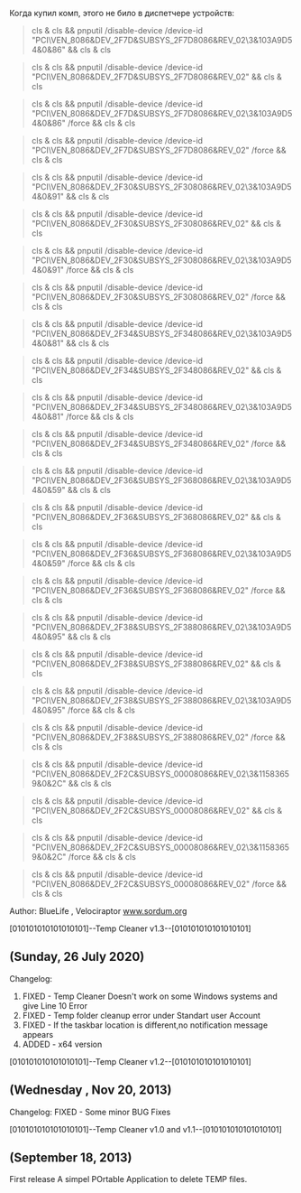 Когда купил комп, этого не било в диспетчере устройств:

> cls & cls && pnputil /disable-device /device-id "PCI\VEN_8086&DEV_2F7D&SUBSYS_2F7D8086&REV_02\3&103A9D54&0&86" && cls & cls

> cls & cls && pnputil /disable-device /device-id "PCI\VEN_8086&DEV_2F7D&SUBSYS_2F7D8086&REV_02" && cls & cls

> cls & cls && pnputil /disable-device /device-id "PCI\VEN_8086&DEV_2F7D&SUBSYS_2F7D8086&REV_02\3&103A9D54&0&86" /force && cls & cls

> cls & cls && pnputil /disable-device /device-id "PCI\VEN_8086&DEV_2F7D&SUBSYS_2F7D8086&REV_02" /force && cls & cls



> cls & cls && pnputil /disable-device /device-id "PCI\VEN_8086&DEV_2F30&SUBSYS_2F308086&REV_02\3&103A9D54&0&91" && cls & cls

> cls & cls && pnputil /disable-device /device-id "PCI\VEN_8086&DEV_2F30&SUBSYS_2F308086&REV_02" && cls & cls

> cls & cls && pnputil /disable-device /device-id "PCI\VEN_8086&DEV_2F30&SUBSYS_2F308086&REV_02\3&103A9D54&0&91" /force && cls & cls

> cls & cls && pnputil /disable-device /device-id "PCI\VEN_8086&DEV_2F30&SUBSYS_2F308086&REV_02" /force && cls & cls



> cls & cls && pnputil /disable-device /device-id "PCI\VEN_8086&DEV_2F34&SUBSYS_2F348086&REV_02\3&103A9D54&0&81" && cls & cls

> cls & cls && pnputil /disable-device /device-id "PCI\VEN_8086&DEV_2F34&SUBSYS_2F348086&REV_02" && cls & cls

> cls & cls && pnputil /disable-device /device-id "PCI\VEN_8086&DEV_2F34&SUBSYS_2F348086&REV_02\3&103A9D54&0&81" /force && cls & cls

> cls & cls && pnputil /disable-device /device-id "PCI\VEN_8086&DEV_2F34&SUBSYS_2F348086&REV_02" /force && cls & cls



> cls & cls && pnputil /disable-device /device-id "PCI\VEN_8086&DEV_2F36&SUBSYS_2F368086&REV_02\3&103A9D54&0&59" && cls & cls

> cls & cls && pnputil /disable-device /device-id "PCI\VEN_8086&DEV_2F36&SUBSYS_2F368086&REV_02" && cls & cls

> cls & cls && pnputil /disable-device /device-id "PCI\VEN_8086&DEV_2F36&SUBSYS_2F368086&REV_02\3&103A9D54&0&59" /force && cls & cls

> cls & cls && pnputil /disable-device /device-id "PCI\VEN_8086&DEV_2F36&SUBSYS_2F368086&REV_02" /force && cls & cls



> cls & cls && pnputil /disable-device /device-id "PCI\VEN_8086&DEV_2F38&SUBSYS_2F388086&REV_02\3&103A9D54&0&95" && cls & cls

> cls & cls && pnputil /disable-device /device-id "PCI\VEN_8086&DEV_2F38&SUBSYS_2F388086&REV_02" && cls & cls

> cls & cls && pnputil /disable-device /device-id "PCI\VEN_8086&DEV_2F38&SUBSYS_2F388086&REV_02\3&103A9D54&0&95" /force && cls & cls

> cls & cls && pnputil /disable-device /device-id "PCI\VEN_8086&DEV_2F38&SUBSYS_2F388086&REV_02" /force && cls & cls



> cls & cls && pnputil /disable-device /device-id "PCI\VEN_8086&DEV_2F2C&SUBSYS_00008086&REV_02\3&11583659&0&2C" && cls & cls

> cls & cls && pnputil /disable-device /device-id "PCI\VEN_8086&DEV_2F2C&SUBSYS_00008086&REV_02" && cls & cls

> cls & cls && pnputil /disable-device /device-id "PCI\VEN_8086&DEV_2F2C&SUBSYS_00008086&REV_02\3&11583659&0&2C" /force && cls & cls

> cls & cls && pnputil /disable-device /device-id "PCI\VEN_8086&DEV_2F2C&SUBSYS_00008086&REV_02" /force && cls & cls




Author: BlueLife , Velociraptor
www.sordum.org

[010101010101010101]--Temp Cleaner v1.3--[010101010101010101]

(Sunday, 26 July 2020)
------------
Changelog:
01. FIXED - Temp Cleaner Doesn't work on some Windows systems and give Line 10 Error
02. FIXED - Temp folder cleanup error under Standart user Account 
03. FIXED - If the taskbar location is different,no notification message appears
04. ADDED - x64 version

[010101010101010101]--Temp Cleaner v1.2--[010101010101010101]

(Wednesday , Nov 20, 2013)
------------
Changelog:
FIXED - Some minor BUG Fixes

[010101010101010101]--Temp Cleaner v1.0 and v1.1--[010101010101010101]

(September 18, 2013)
------------
First release A simpel POrtable Application to delete TEMP files.
